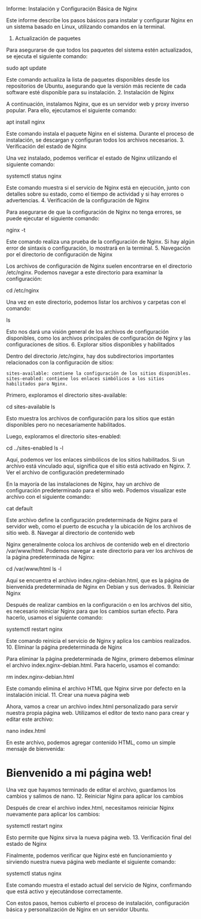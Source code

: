 Informe: Instalación y Configuración Básica de Nginx

Este informe describe los pasos básicos para instalar y configurar Nginx en un sistema basado en Linux, utilizando comandos en la terminal.
1. Actualización de paquetes

Para asegurarse de que todos los paquetes del sistema estén actualizados, se ejecuta el siguiente comando:

sudo apt update

Este comando actualiza la lista de paquetes disponibles desde los repositorios de Ubuntu, asegurando que la versión más reciente de cada software esté disponible para su instalación.
2. Instalación de Nginx

A continuación, instalamos Nginx, que es un servidor web y proxy inverso popular. Para ello, ejecutamos el siguiente comando:

apt install nginx

Este comando instala el paquete Nginx en el sistema. Durante el proceso de instalación, se descargan y configuran todos los archivos necesarios.
3. Verificación del estado de Nginx

Una vez instalado, podemos verificar el estado de Nginx utilizando el siguiente comando:

systemctl status nginx

Este comando muestra si el servicio de Nginx está en ejecución, junto con detalles sobre su estado, como el tiempo de actividad y si hay errores o advertencias.
4. Verificación de la configuración de Nginx

Para asegurarse de que la configuración de Nginx no tenga errores, se puede ejecutar el siguiente comando:

nginx -t

Este comando realiza una prueba de la configuración de Nginx. Si hay algún error de sintaxis o configuración, lo mostrará en la terminal.
5. Navegación por el directorio de configuración de Nginx

Los archivos de configuración de Nginx suelen encontrarse en el directorio /etc/nginx. Podemos navegar a este directorio para examinar la configuración:

cd /etc/nginx

Una vez en este directorio, podemos listar los archivos y carpetas con el comando:

ls

Esto nos dará una visión general de los archivos de configuración disponibles, como los archivos principales de configuración de Nginx y las configuraciones de sitios.
6. Explorar sitios disponibles y habilitados

Dentro del directorio /etc/nginx, hay dos subdirectorios importantes relacionados con la configuración de sitios:

    sites-available: contiene la configuración de los sitios disponibles.
    sites-enabled: contiene los enlaces simbólicos a los sitios habilitados para Nginx.

Primero, exploramos el directorio sites-available:

cd sites-available
ls

Esto muestra los archivos de configuración para los sitios que están disponibles pero no necesariamente habilitados.

Luego, exploramos el directorio sites-enabled:

cd ../sites-enabled
ls -l

Aquí, podemos ver los enlaces simbólicos de los sitios habilitados. Si un archivo está vinculado aquí, significa que el sitio está activado en Nginx.
7. Ver el archivo de configuración predeterminado

En la mayoría de las instalaciones de Nginx, hay un archivo de configuración predeterminado para el sitio web. Podemos visualizar este archivo con el siguiente comando:

cat default

Este archivo define la configuración predeterminada de Nginx para el servidor web, como el puerto de escucha y la ubicación de los archivos de sitio web.
8. Navegar al directorio de contenido web

Nginx generalmente coloca los archivos de contenido web en el directorio /var/www/html. Podemos navegar a este directorio para ver los archivos de la página predeterminada de Nginx:

cd /var/www/html
ls -l

Aquí se encuentra el archivo index.nginx-debian.html, que es la página de bienvenida predeterminada de Nginx en Debian y sus derivados.
9. Reiniciar Nginx

Después de realizar cambios en la configuración o en los archivos del sitio, es necesario reiniciar Nginx para que los cambios surtan efecto. Para hacerlo, usamos el siguiente comando:

systemctl restart nginx

Este comando reinicia el servicio de Nginx y aplica los cambios realizados.
10. Eliminar la página predeterminada de Nginx

Para eliminar la página predeterminada de Nginx, primero debemos eliminar el archivo index.nginx-debian.html. Para hacerlo, usamos el comando:

rm index.nginx-debian.html

Este comando elimina el archivo HTML que Nginx sirve por defecto en la instalación inicial.
11. Crear una nueva página web

Ahora, vamos a crear un archivo index.html personalizado para servir nuestra propia página web. Utilizamos el editor de texto nano para crear y editar este archivo:

nano index.html

En este archivo, podemos agregar contenido HTML, como un simple mensaje de bienvenida:

<!DOCTYPE html>
<html>
<head>
    <title>Mi Página Web</title>
</head>
<body>
    <h1>Bienvenido a mi página web!</h1>
</body>
</html>

Una vez que hayamos terminado de editar el archivo, guardamos los cambios y salimos de nano.
12. Reiniciar Nginx para aplicar los cambios

Después de crear el archivo index.html, necesitamos reiniciar Nginx nuevamente para aplicar los cambios:

systemctl restart nginx

Esto permite que Nginx sirva la nueva página web.
13. Verificación final del estado de Nginx

Finalmente, podemos verificar que Nginx esté en funcionamiento y sirviendo nuestra nueva página web mediante el siguiente comando:

systemctl status nginx

Este comando muestra el estado actual del servicio de Nginx, confirmando que está activo y ejecutándose correctamente.

Con estos pasos, hemos cubierto el proceso de instalación, configuración básica y personalización de Nginx en un servidor Ubuntu.

